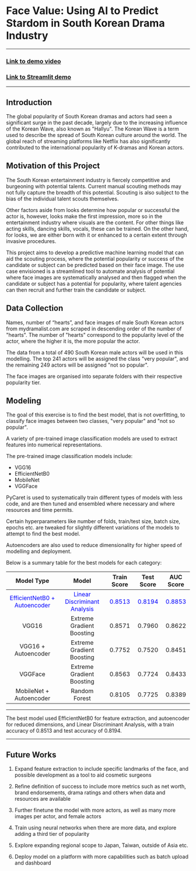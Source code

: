 # Face Value: Using AI to Predict Stardom in South Korean Drama Industry
---
### [Link to demo video](https://1drv.ms/v/s!AlJSQo61kGkvhYcDklX3PVgUN1NzKA)<br>
### [Link to Streamlit demo](https://korean-drama-face-popularity-predictor.streamlit.app/)
---
## Introduction

The global popularity of South Korean dramas and actors had seen a significant surge in the past decade, largely due to the increasing influence of the Korean Wave, also known as "Hallyu". The Korean Wave is a term used to describe the spread of South Korean culture around the world. The global reach of streaming platforms like Netflix has also significantly contributed to the international popularity of K-dramas and Korean actors.


## Motivation of this Project

The South Korean entertainment industry is fiercely competitive and burgeoning with potential talents. Current manual scouting methods may not fully capture the breadth of this potential. 
Scouting is also subject to the bias of the individual talent scouts themselves.

Other factors aside from looks determine how popular or successful the actor is, however, looks make the first impression, more so in the entertainment industry where visuals are the content. For other things like acting skills, dancing skills, vocals, these can be trained. On the other hand, for looks, we are either born with it or enhanced to a certain extent through invasive procedures.

This project aims to develop a predictive machine learning model that can aid the scouting process, where the potential popularity or success of the candidate or subject can be predicted based on their face image. The use case envisioned is a streamlined tool to automate analysis of potential where face images are systematically analysed and then flagged when the candidate or subject has a potential for popularity, where talent agencies can then recruit and further train the candidate or subject.

## Data Collection

Names, number of “hearts”, and face images of male South Korean actors from mydramalist.com are scraped in descending order of the number of "hearts". The number of "hearts" correspond to the popularity level of the actor, where the higher it is, the more popular the actor.

The data from a total of 490 South Korean male actors will be used in this modelling. The top 241 actors will be assigned the class "very popular", and the remaining 249 actors will be assigned "not so popular".

The face images are organised into separate folders with their respective popularity tier.

## Modeling

The goal of this exercise is to find the best model, that is not overfitting, to classify face images between two classes, "very popular" and "not so popular".

A variety of pre-trained image classification models are used to extract features into numerical representations.

The pre-trained image classification models include:
- VGG16
- EfficientNetB0
- MobileNet
- VGGFace

PyCaret is used to systematically train different types of models with less code, and are then tuned and ensembled where necessary and where resources and time permits.

Certain hyperparameters like number of folds, train/test size, batch size, epochs etc. are tweaked for slightly different variations of the models to attempt to find the best model.

Autoencoders are also used to reduce dimensionality for higher speed of modelling and deployment.

Below is a summary table for the best models for each category: 

|Model Type|Model|Train Score|Test Score|AUC Score|
|:---:|:---:|:---:|:---:|:---:|
|<font color="blue">EfficientNetB0 + Autoencoder</font>|<font color="blue">Linear Discriminant Analysis</font>|<font color="blue">0.8513</font>|<font color="blue">0.8194</font>|<font color="blue">0.8853</font>|
|VGG16|Extreme Gradient Boosting|0.8571|0.7960|0.8622|
|VGG16 + Autoencoder|Extreme Gradient Boosting|0.7752|0.7520|0.8451|
|VGGFace|Extreme Gradient Boosting|0.8563|0.7724|0.8433|
|MobileNet + Autoencoder|Random Forest|0.8105|0.7725|0.8389|

---

The best model used EfficientNetB0 for feature extraction, and autoencoder for reduced dimensions, and Linear Discriminant Analysis, with a train accuracy of 0.8513 and test accuracy of 0.8194.

---

## Future Works

1. Expand feature extraction to include specific landmarks of the face, and possible development as a tool to aid cosmetic surgeons

2. Refine definition of success to include more metrics such as net worth, brand endorsements, drama ratings and others when data and resources are available

3. Further finetune the model with more actors, as well as many more images per actor, and female actors

4. Train using neural networks when there are more data, and explore adding a third tier of popularity

5. Explore expanding regional scope to Japan, Taiwan, outside of Asia etc.
   
6. Deploy model on a platform with more capabilities such as batch upload and dashboard
